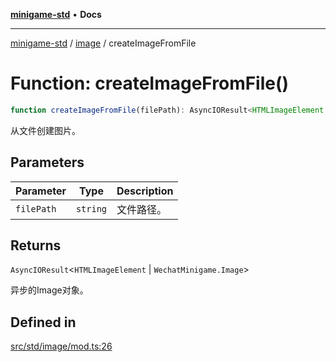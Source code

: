 [**minigame-std**](../../../README.md) • **Docs**

***

[minigame-std](../../../README.md) / [image](../README.md) / createImageFromFile

# Function: createImageFromFile()

```ts
function createImageFromFile(filePath): AsyncIOResult<HTMLImageElement | WechatMinigame.Image>
```

从文件创建图片。

## Parameters

| Parameter | Type | Description |
| ------ | ------ | ------ |
| `filePath` | `string` | 文件路径。 |

## Returns

`AsyncIOResult`\<`HTMLImageElement` \| `WechatMinigame.Image`\>

异步的Image对象。

## Defined in

[src/std/image/mod.ts:26](https://github.com/JiangJie/minigame-std/blob/d842b492eda479274cfeb38a06f4c4255b5493bc/src/std/image/mod.ts#L26)
